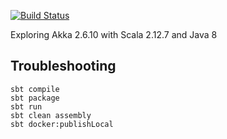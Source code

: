 
[![Build Status](https://api.travis-ci.org/felipegutierrez/explore-akka.svg?branch=master)](https://travis-ci.org/felipegutierrez/explore-akka)

Exploring Akka 2.6.10 with Scala 2.12.7 and Java 8

## Troubleshooting

```
sbt compile
sbt package
sbt run
sbt clean assembly
sbt docker:publishLocal
```

